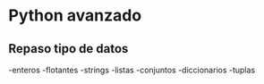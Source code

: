 # Python avanzado   
## Repaso tipo de datos
-enteros
-flotantes
-strings
-listas
-conjuntos
-diccionarios
-tuplas